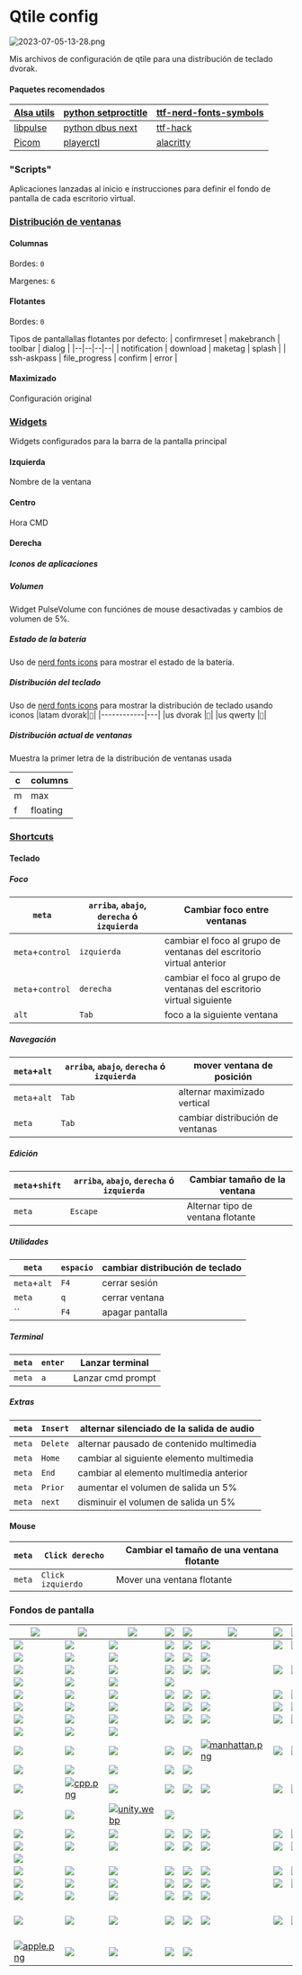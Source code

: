 # Qtile config

![2023-07-05-13-28.png](https://i.postimg.cc/t4fFdxJp/2023-07-05-17-23.png)

Mis archivos de configuración de qtile para una distribución de teclado dvorak.

#### Paquetes recomendados

|[Alsa utils](https://archlinux.org/packages/extra/x86_64/alsa-utils/)|[python setproctitle](https://archlinux.org/packages/extra/x86_64/python-setproctitle/)|[ttf-nerd-fonts-symbols](https://archlinux.org/packages/extra/any/ttf-nerd-fonts-symbols/)|
|--|--|--|
|[libpulse](https://archlinux.org/packages/extra/x86_64/libpulse/)|[python dbus next](https://archlinux.org/packages/extra/any/python-dbus-next/)|[ttf-hack](https://archlinux.org/packages/extra/any/ttf-hack/)|
|[Picom](https://wiki.archlinux.org/title/Picom)|[playerctl](https://archlinux.org/packages/extra/x86_64/playerctl/)|[alacritty](https://github.com/adnksharp/Laks-alacritty)

### "Scripts"
Aplicaciones lanzadas al inicio e instrucciones para definir el fondo de pantalla de cada escritorio virtual.

### [Distribución de ventanas](https://qtile.readthedocs.io/en/stable/manual/ref/layouts.html)

#### Columnas
Bordes: `0`

Margenes: `6`

#### Flotantes
Bordes: `0`

Tipos de pantallallas flotantes por defecto: 
| confirmreset | makebranch    | toolbar | dialog |
|--|--|--|--|
| notification | download      | maketag | splash |
| ssh-askpass  | file_progress | confirm | error  |

#### Maximizado
Configuración original

### [Widgets](https://qtile.readthedocs.io/en/stable/manual/ref/widgets.html)
Widgets configurados para la barra de la pantalla principal
#### Izquierda
Nombre de la ventana

#### Centro
Hora
CMD

#### Derecha
##### Iconos de aplicaciones

##### Volumen
Widget PulseVolume con funciónes de mouse desactivadas y cambios de volumen de 5%.

##### Estado de la batería
Uso de [nerd fonts icons](https://www.nerdfonts.com/cheat-sheet) para mostrar el estado de la batería.

##### Distribución del teclado
Uso de [nerd fonts icons](https://www.nerdfonts.com/cheat-sheet) para mostrar la distribución de teclado usando iconos 
|latam dvorak|`󰅣`|
|------------|---|
|us dvorak   |``|
|us qwerty   |`󰸊`|

##### Distribución actual de ventanas
Muestra la primer letra de la distribución de ventanas usada

|c|columns |
|-|--------|
|m|max     |
|f|floating|

### [Shortcuts](https://qtile.readthedocs.io/en/stable/manual/config/keys.html)
#### Teclado
##### Foco
|`meta`|`arriba`, `abajo`, `derecha` ó `izquierda`|Cambiar foco entre ventanas|
|--|--|--|
|`meta`+`control`|`izquierda`|cambiar el foco al grupo de ventanas del escritorio virtual anterior|
|`meta`+`control`|`derecha`|cambiar el foco al grupo de ventanas del escritorio virtual siguiente|
|`alt`|`Tab`|foco a la siguiente ventana|

##### Navegación
|`meta`+`alt`|`arriba`, `abajo`, `derecha` ó `izquierda`|mover ventana de posición|
|--|--|--|
|`meta`+`alt`|`Tab`|alternar maximizado vertical|
|`meta`|`Tab`|cambiar distribución de ventanas|

##### Edición 
|`meta`+`shift`|`arriba`, `abajo`, `derecha` ó `izquierda`|Cambiar tamaño de la ventana|
|--|--|--|
|`meta`|`Escape`|Alternar tipo de ventana flotante|

##### Utilidades
|`meta`|`espacio`|cambiar distribución de teclado|
|--|--|--|
|`meta`+`alt`|`F4`|cerrar sesión|
|`meta`|`q`|cerrar ventana|
|``|`F4`|apagar pantalla|

##### Terminal
|`meta`|`enter`|Lanzar terminal|
|--|--|--|
|`meta`|`a`|Lanzar cmd prompt|

##### Extras
|`meta`|`Insert`|alternar silenciado de la salida de audio|
|--|--|--|
|`meta`|`Delete`|alternar pausado de contenido multimedia|
|`meta`|`Home`|cambiar al siguiente elemento multimedia|
|`meta`|`End`|cambiar al elemento multimedia anterior|
|`meta`|`Prior`|aumentar el volumen de salida un 5%|
|`meta`|`next`|disminuir el volumen de salida un 5%|

#### Mouse
|`meta`|`Click derecho`|Cambiar el tamaño de una ventana flotante|
|-|-|-|
|`meta`|`Click izquierdo`|Mover una ventana flotante|

### Fondos de pantalla
|[![](https://c4.wallpaperflare.com/wallpaper/912/196/835/abstract-3d-black-wallpaper-preview.jpg)](https://www.wallpaperflare.com/black-graphic-art-abstract-3d-technology-futuristic-illustration-wallpaper-ggi/download)|[![](https://images.pling.com/img/00/00/62/10/98/1594233/fb84092cf17aa09421cfc7dfe58f4dda2d7f83fa4e9db569756615a4138b53c066b7.jpg)](https://store.kde.org/p/1594233/)|[![](https://e1.pxfuel.com/desktop-wallpaper/300/464/desktop-wallpaper-bold-and-brash-2020-meme.jpg)](https://www.pxfuel.com/es/desktop-wallpaper-fgqvx)|[![](https://c4.wallpaperflare.com/wallpaper/42/522/438/3d-3d-abstract-abstract-neon-glow-wallpaper-preview.jpg)](https://www.wallpaperflare.com/3d-3d-abstract-neon-glow-teal-technology-architecture-wallpaper-mvvfh/download)|[![](https://c4.wallpaperflare.com/wallpaper/533/953/107/simple-background-simple-artwork-digital-art-wallpaper-preview.jpg)](https://www.wallpaperflare.com/simple-background-artwork-digital-art-wrinkles-abstract-wallpaper-pvdip/download)|[![](https://images.pling.com/img/00/00/51/96/75/1416381/dac751c6812c5c51222f6b85a1706e3d483f2ee114875c77611ec5ec6bd0d03d6fda.jpg)](https://www.gnome-look.org/p/1416381/)|[![](https://c4.wallpaperflare.com/wallpaper/620/659/651/abstract-circle-black-background-minimalism-wallpaper-preview.jpg)](https://www.wallpaperflare.com/round-white-and-black-graphics-abstract-circle-black-background-wallpaper-pclfs/download)|[![](https://c4.wallpaperflare.com/wallpaper/95/588/10/abstract-abstraction-art-artistic-wallpaper-preview.jpg)](https://www.wallpaperflare.com/abstract-abstraction-art-artistic-artwork-fantasy-original-wallpaper-uwctx/download/3072x768)|[![](https://c4.wallpaperflare.com/wallpaper/148/196/849/artwork-shattered-shapes-abstract-wallpaper-preview.jpg)](https://www.wallpaperflare.com/artwork-shattered-shapes-abstract-digital-art-multiple-display-wallpaper-uoqmv/download)|[![](https://c4.wallpaperflare.com/wallpaper/162/53/313/digital-art-simple-white-background-abstract-wallpaper-preview.jpg)](https://www.wallpaperflare.com/black-block-wallpaper-digital-art-simple-white-background-wallpaper-hhjv/download)|
|-|-|-|-|-|-|-|-|-|-|
|[![](https://c4.wallpaperflare.com/wallpaper/359/992/935/android-4k-original-stock-wallpaper-preview.jpg)](https://www.wallpaperflare.com/android-4k-original-stock-hd-abstract-studio-shot-black-background-wallpaper-pkshz/download)|[![](https://c4.wallpaperflare.com/wallpaper/427/414/423/abstract-black-low-poly-wallpaper-preview.jpg)](https://www.wallpaperflare.com/abstract-black-low-poly-desktop-2880-x-1800-wallpaper-uxleg/download)|[![](https://c4.wallpaperflare.com/wallpaper/13/249/300/3d-shapes-colorful-abstract-wallpaper-preview.jpg)](https://www.wallpaperflare.com/3d-shapes-colorful-abstract-red-thing-artwork-digital-art-wallpaper-urdbs/download)|[![](https://c1.wallpaperflare.com/preview/299/667/718/texture-concrete-gritty-background.jpg)](https://www.wallpaperflare.com/brown-and-gray-abstract-painting-texture-concrete-gritty-background-wallpaper-zuvpo/download)|[![](https://c4.wallpaperflare.com/wallpaper/395/307/780/dunes-4k-mac-background-wallpaper-preview.jpg)](https://www.wallpaperflare.com/dunes-4k-mac-background-wallpaper-teplo/download)|[![](https://c4.wallpaperflare.com/wallpaper/30/386/470/digital-art-3d-cgi-render-abstract-simple-background-minimalism-geometry-triangle-black-background-wallpaper-preview.jpg)](https://www.wallpaperflare.com/digital-art-3d-cgi-render-abstract-simple-background-minimalism-geometry-triangle-black-background-wallpaper-tmbqa/download)|[![](https://c4.wallpaperflare.com/wallpaper/492/868/1022/render-wireframe-abstract-digital-art-wallpaper-preview.jpg)](https://www.wallpaperflare.com/render-wireframe-abstract-digital-art-artwork-low-poly-wallpaper-urfyv/download)|[![](https://c4.wallpaperflare.com/wallpaper/141/880/926/digital-art-facets-gradient-geometry-wallpaper-preview.jpg)](https://www.wallpaperflare.com/digital-art-facets-gradient-geometry-render-abstract-justin-maller-wallpaper-szpdt/download)|[![](https://c4.wallpaperflare.com/wallpaper/510/682/484/hexagon-abstract-hd-4k-wallpaper-preview.jpg)](https://www.wallpaperflare.com/hexagon-abstract-hd-4k-geometric-shape-no-people-large-group-of-objects-wallpaper-hrbbe/download)|[![](https://w0.peakpx.com/wallpaper/689/268/HD-wallpaper-related-abstract-digital-art-sci-fi-technology-cool-abstract-science.jpg)](https://www.peakpx.com/es/hd-wallpaper-desktop-ergas)|
|[![](https://c4.wallpaperflare.com/wallpaper/991/525/300/digital-art-minimalism-gray-background-sphere-low-poly-3d-geometry-monochrome-wallpaper-preview.jpg)](https://www.wallpaperflare.com/digital-art-minimalism-gray-background-sphere-low-poly-3d-geometry-monochrome-wallpaper-hkfnq/download)|[![](https://c4.wallpaperflare.com/wallpaper/422/242/553/grey-geometry-triangle-clouds-wallpaper-preview.jpg)](https://www.wallpaperflare.com/grey-geometry-triangle-clouds-gray-background-degrade-wallpaper-uevin/download)|[![](https://c4.wallpaperflare.com/wallpaper/249/800/56/low-poly-abstract-blue-digital-art-artwork-geometry-wallpaper-preview.jpg)](https://www.wallpaperflare.com/low-poly-abstract-blue-digital-art-artwork-geometry-backgrounds-wallpaper-hltpd/download)|[![](https://c4.wallpaperflare.com/wallpaper/858/577/307/black-black-desktop-hd-wallpaper-preview.jpg)](https://www.wallpaperflare.com/black-black-desktop-wallpaper-yttgg/download)|[![](https://c4.wallpaperflare.com/wallpaper/578/493/137/geometry-poly-vector-dots-wallpaper-preview.jpg)](https://www.wallpaperflare.com/geometric-digital-wallpaper-geometry-poly-vector-dots-abstract-wallpaper-qebz/download)|[![](https://i.blogs.es/2e7900/img19_1920x1200/1366_2000.webp)](https://mega.nz/file/fvBGzRTb#NN5-X4eqP8JlC7LtG58NDkttsz_JkzFOaFrWJi2crFg)|
[![](https://c4.wallpaperflare.com/wallpaper/5/114/492/animals-artwork-birds-digital-art-wallpaper-preview.jpg)](https://www.wallpaperflare.com/animals-artwork-birds-digital-art-geometry-kingfisher-wallpaper-qtwpj/download)|[![](https://c4.wallpaperflare.com/wallpaper/171/914/407/simple-background-low-poly-vector-artwork-wallpaper-preview.jpg)](https://www.wallpaperflare.com/simple-background-low-poly-vector-artwork-gray-digital-art-wallpaper-uayui/download)|[![](https://c4.wallpaperflare.com/wallpaper/982/754/520/cat-low-poly-black-panther-wallpaper-preview.jpg)](https://www.wallpaperflare.com/cat-low-poly-black-panther-wallpaper-uezmi/download)|[![](https://c4.wallpaperflare.com/wallpaper/704/73/184/the-head-of-dragon-wallpaper-preview.jpg)](https://www.wallpaperflare.com/the-head-of-dragon-art-design-wallpaper-uvyfm/download)|[![](https://c4.wallpaperflare.com/wallpaper/856/255/801/abstract-bird-psychedelic-wallpaper-preview.jpg)](https://www.wallpaperflare.com/abstract-bird-psychedelic-wallpaper-qaedv/download)|[![](https://c4.wallpaperflare.com/wallpaper/33/720/962/low-poly-fox-artist-digital-art-wallpaper-preview.jpg)](https://www.wallpaperflare.com/low-poly-fox-artist-digital-art-hd-copy-space-studio-shot-wallpaper-pkuda/download)|[![](https://c4.wallpaperflare.com/wallpaper/672/717/179/pink-animals-low-poly-adobe-illustrator-wallpaper-preview.jpg)](https://www.wallpaperflare.com/pink-animals-low-poly-adobe-illustrator-lion-digital-art-wallpaper-qorjf/download)|[![](https://c0.wallpaperflare.com/preview/423/748/34/animals-aquatic-animal-fish-koi-fish.jpg)](https://www.wallpaperflare.com/school-of-koi-fish-animals-aquatic-animal-pond-school-of-fish-wallpaper-alxmb/download)|[![](https://c4.wallpaperflare.com/wallpaper/658/532/10/simple-background-animals-black-background-low-poly-wallpaper-preview.jpg)](https://www.wallpaperflare.com/simple-background-animals-black-background-low-poly-digital-art-wallpaper-uouoz/download)|[![](https://c4.wallpaperflare.com/wallpaper/399/750/398/bird-owl-polygonal-low-poly-wallpaper-preview.jpg)](https://www.wallpaperflare.com/bird-owl-polygonal-low-poly-low-poly-art-geometry-wallpaper-cfnnm/download)|
|[![](https://c4.wallpaperflare.com/wallpaper/994/142/334/parrot-vector-drawing-bright-wallpaper-preview.jpg)](https://www.wallpaperflare.com/pink-and-blue-bird-illustration-parrot-vector-drawing-bright-wallpaper-rlo/download)|[![](https://w0.peakpx.com/wallpaper/644/98/HD-wallpaper-penguin-abstract-penguin-birds-abstract.jpg)](https://www.peakpx.com/es/hd-wallpaper-desktop-kbhru)|[![](https://w0.peakpx.com/wallpaper/483/52/HD-wallpaper-polygon-panda-background-with-panda-polygon-animals-panda-creative-pandas-cute-panda.jpg)](https://www.peakpx.com/es/hd-wallpaper-desktop-kkbwl)|[![](https://e1.pxfuel.com/desktop-wallpaper/645/38/desktop-wallpaper-low-poly-fox-2018-in-polygon-polygonal.jpg)](https://www.pxfuel.com/es/desktop-wallpaper-pqsxj)|
|[![](https://c4.wallpaperflare.com/wallpaper/556/539/712/science-fiction-digital-art-concept-art-artwork-futuristic-hd-wallpaper-preview.jpg)](https://www.wallpaperflare.com/science-fiction-digital-art-concept-art-artwork-futuristic-wallpaper-gjdbr/download)|[![](https://c4.wallpaperflare.com/wallpaper/623/809/137/anime-anime-girls-simple-background-hololive-virtual-youtuber-hd-wallpaper-preview.jpg)](https://www.wallpaperflare.com/anime-anime-girls-simple-background-hololive-virtual-youtuber-wallpaper-ycruu/download)|[![](https://c4.wallpaperflare.com/wallpaper/762/988/64/wlop-digital-art-drawing-women-wallpaper-preview.jpg)](https://www.wallpaperflare.com/wlop-digital-art-drawing-women-face-ghost-blade-grey-hair-wallpaper-pvihe/download)|[![](https://wallpapercave.com/uwp/uwp3782817.png)](https://wallpapercave.com/w/uwp3782817)|[![](https://c4.wallpaperflare.com/wallpaper/950/396/1004/video-game-arknights-animal-ears-black-hair-red-eyes-hd-wallpaper-preview.jpg)](https://www.wallpaperflare.com/video-game-arknights-animal-ears-black-hair-red-eyes-snow-wallpaper-gitkw/download)|[![](https://c4.wallpaperflare.com/wallpaper/530/872/972/evangelion-neon-genesis-evangelion-evangelion-unit-01-wallpaper-preview.jpg)](https://www.wallpaperflare.com/evangelion-neon-genesis-evangelion-evangelion-unit-01-wallpaper-qsisc/download)|[![](https://c4.wallpaperflare.com/wallpaper/824/325/157/anime-anime-girls-punishing-gray-raven-seymour-science-fiction-hd-wallpaper-preview.jpg)](https://www.wallpaperflare.com/anime-anime-girls-punishing-gray-raven-seymour-science-fiction-wallpaper-ypvxd/download)|[![](https://c4.wallpaperflare.com/wallpaper/291/912/923/haruno-sakura-naruto-anime-naruto-shippuuden-anime-girls-women-hd-wallpaper-preview.jpg)](https://www.wallpaperflare.com/haruno-sakura-naruto-anime-naruto-shippuuden-anime-girls-wallpaper-uitbr/download)|[![](https://c4.wallpaperflare.com/wallpaper/994/660/45/anime-anime-girls-kill-la-kill-matoi-ryuuko-wallpaper-preview.jpg)](https://www.wallpaperflare.com/anime-anime-girls-kill-la-kill-matoi-ryuuko-sexy-anime-wallpaper-qgiqk/download)|[![](https://c4.wallpaperflare.com/wallpaper/268/873/89/ruby-abstract-deviantart-rwby-wallpaper-preview.jpg)](https://www.wallpaperflare.com/red-white-and-black-abstract-painting-ruby-deviantart-rwby-wallpaper-zppb/download)|
|[![](https://c4.wallpaperflare.com/wallpaper/545/756/905/anime-anime-girls-mask-simple-background-hd-wallpaper-preview.jpg)](https://www.wallpaperflare.com/anime-anime-girls-mask-simple-background-wallpaper-gjgrg/download)|[![](https://c4.wallpaperflare.com/wallpaper/267/977/253/anime-anime-girls-picture-in-picture-ayanami-rei-hd-wallpaper-preview.jpg)](https://www.wallpaperflare.com/anime-anime-girls-picture-in-picture-ayanami-rei-wallpaper-ycjnn/download)|[![](https://c4.wallpaperflare.com/wallpaper/222/274/353/anime-manga-anime-girls-fish-wallpaper-preview.jpg)](https://www.wallpaperflare.com/anime-manga-anime-girls-fish-gray-gray-background-simple-background-wallpaper-plkgy/download)|[![](https://c4.wallpaperflare.com/wallpaper/896/207/722/women-dark-hair-purple-eyes-kimono-wallpaper-preview.jpg)](https://www.wallpaperflare.com/women-dark-hair-purple-eyes-kimono-anime-girls-artwork-wallpaper-cuuah/download)|[![](https://c4.wallpaperflare.com/wallpaper/885/751/661/earring-original-characters-guweiz-artwork-wallpaper-preview.jpg)](https://www.wallpaperflare.com/earring-original-characters-guweiz-artwork-face-rain-women-wallpaper-ujxef/download)|[![](https://c4.wallpaperflare.com/wallpaper/478/496/9/anime-anime-girls-original-characters-looking-at-viewer-dark-hair-hd-wallpaper-preview.jpg)](https://www.wallpaperflare.com/anime-anime-girls-original-characters-looking-at-viewer-wallpaper-udvxt/download)|[![](https://c4.wallpaperflare.com/wallpaper/495/776/948/virtual-youtuber-ninomae-ina-nis-hololive-hd-wallpaper-preview.jpg)](https://www.wallpaperflare.com/virtual-youtuber-ninomae-ina-nis-hololive-wallpaper-yesks/download)|[![](https://c4.wallpaperflare.com/wallpaper/754/254/568/science-fiction-digital-art-concept-art-artwork-futuristic-hd-wallpaper-preview.jpg)](https://www.wallpaperflare.com/science-fiction-digital-art-concept-art-artwork-futuristic-wallpaper-gjupj/download)|[![](https://c4.wallpaperflare.com/wallpaper/513/701/228/music-gorillaz-glitch-art-outrun-wallpaper-preview.jpg)](https://www.wallpaperflare.com/music-gorillaz-glitch-art-outrun-retrowave-vaporwave-wallpaper-cwsyh/download)|[![](https://c4.wallpaperflare.com/wallpaper/818/885/163/evangelion-unit-01-neon-genesis-evangelion-robot-mech-eva-unit-01-hd-wallpaper-preview.jpg)](https://www.wallpaperflare.com/evangelion-unit-01-neon-genesis-evangelion-robot-mech-eva-unit-01-wallpaper-ycfki/download)|
|[![](https://c4.wallpaperflare.com/wallpaper/729/993/256/monochrome-selective-coloring-anime-anime-girls-hd-wallpaper-preview.jpg)](https://www.wallpaperflare.com/monochrome-selective-coloring-anime-anime-girls-wallpaper-ybhqh/download)|[![](https://c4.wallpaperflare.com/wallpaper/177/60/980/anime-my-hero-academia-himiko-toga-wallpaper-preview.jpg)](https://www.wallpaperflare.com/anime-my-hero-academia-himiko-toga-studio-shot-indoors-wallpaper-sxcvk/download)|[![](https://c4.wallpaperflare.com/wallpaper/320/618/337/neon-genesis-evangelion-sailor-moon-darling-in-the-franxx-anime-girls-short-hair-hd-wallpaper-preview.jpg)](https://www.wallpaperflare.com/neon-genesis-evangelion-sailor-moon-darling-in-the-franxx-wallpaper-gjpub/download)|[![](https://c4.wallpaperflare.com/wallpaper/721/39/647/anime-girls-original-characters-concept-art-cyberpunk-cyborg-hd-wallpaper-preview.jpg)](https://www.wallpaperflare.com/anime-girls-original-characters-concept-art-cyberpunk-cyborg-wallpaper-gjffa/download)|[![](https://c4.wallpaperflare.com/wallpaper/459/534/339/anime-original-88-original-character-video-game-wallpaper-preview.jpg)](https://www.wallpaperflare.com/anime-original-88-original-character-video-game-wallpaper-cwfow/download)|[![](https://c4.wallpaperflare.com/wallpaper/139/612/976/anime-manga-anime-girls-simple-background-wallpaper-preview.jpg)](https://www.wallpaperflare.com/pink-haired-female-anime-character-manga-anime-girls-simple-background-wallpaper-shffe/download)|[![](https://c4.wallpaperflare.com/wallpaper/241/265/150/pixiv-fantasia-anime-girls-white-hair-long-hair-red-eyes-hd-wallpaper-preview.jpg)](https://www.wallpaperflare.com/pixiv-fantasia-anime-girls-white-hair-long-hair-red-eyes-wallpaper-gjpjw/download)|[![](https://c4.wallpaperflare.com/wallpaper/678/88/18/archer-natus-original-characters-long-hair-fire-wallpaper-preview.jpg)](https://www.wallpaperflare.com/white-haired-female-anime-character-digital-wallpaper-archer-natus-wallpaper-mwhg/download)|[![](https://c4.wallpaperflare.com/wallpaper/397/52/954/video-game-arknights-amiya-arknights-hd-wallpaper-preview.jpg)](https://www.wallpaperflare.com/video-game-arknights-amiya-arknights-wallpaper-gfihs/download)|[![](https://images-wixmp-ed30a86b8c4ca887773594c2.wixmp.com/f/a69a3023-4164-4615-9740-1a8cc023412b/dg1hg4o-436fd9fa-7770-40e7-9824-68de08b3853f.png/v1/fill/w_1095,h_730,q_70,strp/00002_564107490_by_lambdadeltaart_dg1hg4o-pre.jpg?token=eyJ0eXAiOiJKV1QiLCJhbGciOiJIUzI1NiJ9.eyJzdWIiOiJ1cm46YXBwOjdlMGQxODg5ODIyNjQzNzNhNWYwZDQxNWVhMGQyNmUwIiwiaXNzIjoidXJuOmFwcDo3ZTBkMTg4OTgyMjY0MzczYTVmMGQ0MTVlYTBkMjZlMCIsIm9iaiI6W1t7ImhlaWdodCI6Ijw9ODU0IiwicGF0aCI6IlwvZlwvYTY5YTMwMjMtNDE2NC00NjE1LTk3NDAtMWE4Y2MwMjM0MTJiXC9kZzFoZzRvLTQzNmZkOWZhLTc3NzAtNDBlNy05ODI0LTY4ZGUwOGIzODUzZi5wbmciLCJ3aWR0aCI6Ijw9MTI4MCJ9XV0sImF1ZCI6WyJ1cm46c2VydmljZTppbWFnZS5vcGVyYXRpb25zIl19.eI5irZ24fSsITsdrz8JmDIsJcYe9LMNpcblXaK_u08w)](https://www.deviantart.com/lambdadeltaart/art/00002-564107490-969952488)|
|[![](https://c4.wallpaperflare.com/wallpaper/45/438/560/%E7%84%A6%E8%8C%B6-anime-girls-balloon-long-hair-wallpaper-preview.jpg)](https://www.wallpaperflare.com/%E7%84%A6%E8%8C%B6-anime-girls-balloon-long-hair-built-structure-building-exterior-wallpaper-phumc/download)|[![](https://c4.wallpaperflare.com/wallpaper/674/957/275/anime-anime-girls-fan-art-neon-genesis-evangelion-asuka-langley-soryu-hd-wallpaper-preview.jpg)](https://www.wallpaperflare.com/anime-anime-girls-fan-art-neon-genesis-evangelion-asuka-langley-soryu-wallpaper-yhlge/download)|[![](https://c4.wallpaperflare.com/wallpaper/383/372/907/disharmonica-helly-von-valentine-2b-nier-automata-nier-automata-wallpaper-preview.jpg)](https://www.wallpaperflare.com/character-holding-sword-wallpaper-disharmonica-helly-von-valentine-wallpaper-pqiaw/download)|
|[![](https://c0.wallpaperflare.com/preview/532/944/890/vintage-grunge-aesthetics-australia.jpg)](https://www.wallpaperflare.com/vintage-grunge-aesthetics-australia-melbourne-sky-tumblr-wallpaper-eylpp/download)|[![](https://c4.wallpaperflare.com/wallpaper/215/436/21/ancient-night-night-sky-starry-wallpaper-preview.jpg)](https://www.wallpaperflare.com/ancient-night-night-sky-starry-mexico-kukulcan-kukulcan-pyramid-wallpaper-ohxp/download)|[![](https://c0.wallpaperflare.com/preview/577/841/153/chichenitza-yucatan-maya-culturamaya.jpg)](https://www.wallpaperflare.com/chichenitza-yucatan-maya-culturamaya-mexicolindoyquerido-wallpaper-emwfb/download)|[![](https://c4.wallpaperflare.com/wallpaper/754/52/53/body-of-water-surrounded-by-snow-filled-rock-formation-wallpaper-preview.jpg)](https://www.wallpaperflare.com/town-beside-body-of-water-during-daytime-moody-fenghuang-phoenix-wallpaper-mrdsj/download)|[![](https://c4.wallpaperflare.com/wallpaper/297/245/125/green-leaf-tree-near-mountains-during-golden-hour-wallpaper-preview.jpg)](https://www.wallpaperflare.com/louvre-pyramid-glass-near-building-during-sungset-city-art-wallpaper-mfmfj/download)|[![manhattan.png](https://i.postimg.cc/QtQ69d0j/manhattan.png)](https://postimg.cc/Ppqb0hg7)|[![](https://c1.wallpaperflare.com/preview/631/100/965/construction-modern-design-building.jpg)](https://www.wallpaperflare.com/low-angle-photography-of-five-red-arch-gateway-construction-wallpaper-zagim/download)|[![](https://c4.wallpaperflare.com/wallpaper/71/151/726/futuristic-artwork-toon-colors-volcano-wallpaper-preview.jpg)](https://www.wallpaperflare.com/futuristic-artwork-toon-colors-volcano-river-fantasy-wallpaper-bqffy/download)|[![](https://c0.wallpaperflare.com/preview/505/300/904/croatia-zagreb-retrowave-retrofuture.jpg)](https://www.wallpaperflare.com/croatia-zagreb-retrowave-retrofuture-retrofuturism-vaporart-wallpaper-ezuza/download)|[![](https://c4.wallpaperflare.com/wallpaper/86/549/159/sword-samurai-digital-art-fan-art-wallpaper-preview.jpg)](https://www.wallpaperflare.com/black-and-white-and-black-guitar-sword-samurai-digital-art-wallpaper-zew/download)|
|[![](https://c0.wallpaperflare.com/preview/77/749/280/south-korea-daegu-bus-downtown.jpg)](https://www.wallpaperflare.com/south-korea-daegu-bus-downtown-city-cars-transport-skyscrapers-wallpaper-ekvky/download)|[![](https://c4.wallpaperflare.com/wallpaper/838/31/738/red-blue-stairs-vaporwave-wallpaper-preview.jpg)](https://www.wallpaperflare.com/red-blue-stairs-vaporwave-architecture-night-indoors-entrance-wallpaper-tnxew/download)|[![](https://c4.wallpaperflare.com/wallpaper/386/870/483/pixel-art-wallpaper-preview.jpg)](https://www.wallpaperflare.com/pixel-art-wallpaper-bukgn/download)|[![](https://c4.wallpaperflare.com/wallpaper/736/314/323/purple-anime-cherry-trees-shrine-wallpaper-preview.jpg)](https://www.wallpaperflare.com/purple-anime-cherry-trees-shrine-landscape-wallpaper-uvmss/download)|[![](https://c4.wallpaperflare.com/wallpaper/374/183/709/street-stars-artwork-aenami-wallpaper-preview.jpg)](https://www.wallpaperflare.com/street-stars-artwork-aenami-2d-landscape-digital-art-wallpaper-uzwov/download)|
|[![](https://c4.wallpaperflare.com/wallpaper/108/41/227/linux-unix-simple-minimalism-bash-hd-wallpaper-preview.jpg)](https://www.wallpaperflare.com/linux-unix-simple-minimalism-bash-simple-background-command-lines-wallpaper-yhlwj/download)|[![cpp.png](https://i.postimg.cc/Gt5rNKY7/cpp.png)](https://postimg.cc/rRxvRSfx)|[![](https://c4.wallpaperflare.com/wallpaper/674/729/123/code-elixir-programming-wallpaper-preview.jpg)](https://www.wallpaperflare.com/white-background-with-text-overlay-code-elixir-programming-wallpaper-pbmqx/download)|[![](https://c4.wallpaperflare.com/wallpaper/760/361/288/black-background-fingerprint-minimalism-simple-wallpaper-preview.jpg)](https://www.wallpaperflare.com/black-background-fingerprint-minimalism-simple-simple-background-wallpaper-usvhk/download)|[![](https://c4.wallpaperflare.com/wallpaper/968/536/905/technology-git-hd-wallpaper-preview.jpg)](https://www.wallpaperflare.com/technology-git-wallpaper-ynwmq/download)|[![](https://c4.wallpaperflare.com/wallpaper/288/623/752/technology-asus-rog-asus-hd-wallpaper-preview.jpg)](https://www.wallpaperflare.com/technology-asus-rog-wallpaper-gklyk/download)|[![](https://c4.wallpaperflare.com/wallpaper/562/815/793/java-minimalism-programmers-programming-language-cup-hd-wallpaper-preview.jpg)](https://www.wallpaperflare.com/java-minimalism-programmers-programming-language-cup-javascript-wallpaper-gjdyn/download)|[![](https://c4.wallpaperflare.com/wallpaper/966/672/905/javascript-minimalism-wallpaper-preview.jpg)](https://www.wallpaperflare.com/javascript-minimalism-wallpaper-uczoh/download)|[![](https://c4.wallpaperflare.com/wallpaper/504/643/616/node-js-javascript-wallpaper-preview.jpg)](https://www.wallpaperflare.com/black-and-green-text-node-js-javascript-studio-shot-copy-space-wallpaper-mkopa/download)|[![](https://c4.wallpaperflare.com/wallpaper/873/975/781/python-programming-minimalism-grey-technology-hd-wallpaper-preview.jpg)](https://www.wallpaperflare.com/python-programming-minimalism-grey-technology-wallpaper-gjkuo/download)|
|[![](https://e1.pxfuel.com/desktop-wallpaper/556/915/desktop-wallpaper-how-to-install-reactjs-frontend.jpg)](https://www.pxfuel.com/en/desktop-wallpaper-gwvte)|[![](https://c4.wallpaperflare.com/wallpaper/763/263/663/fedora-29-background-wallpaper-preview.jpg)](https://www.wallpaperflare.com/fedora-29-background-computers-linux-purple-mesh-wallpaper-bgrlw/download)|[![unity.webp](https://i.postimg.cc/ncW4vS0X/unity.webp)](https://postimg.cc/6yd4KcsK)|[![](https://c4.wallpaperflare.com/wallpaper/467/740/1001/programming-gradient-digital-art-vue-hd-wallpaper-preview.jpg)](https://www.wallpaperflare.com/programming-gradient-digital-art-vue-wallpaper-udkaq/download)
|[![](https://c4.wallpaperflare.com/wallpaper/866/377/85/science-fiction-digital-art-concept-art-artwork-futuristic-hd-wallpaper-preview.jpg)](https://www.wallpaperflare.com/science-fiction-digital-art-concept-art-artwork-futuristic-wallpaper-gjfyh/download)|[![](https://c4.wallpaperflare.com/wallpaper/880/425/148/nixeu-digital-art-fan-art-cyberpunk-cyberpunk-2077-hd-wallpaper-preview.jpg)](https://www.wallpaperflare.com/nixeu-digital-art-fan-art-cyberpunk-cyberpunk-2077-wallpaper-ycexu/download)|[![](https://c4.wallpaperflare.com/wallpaper/113/999/747/nier-white-hair-anime-girls-video-games-wallpaper-preview.jpg)](https://www.wallpaperflare.com/nier-white-hair-anime-girls-video-games-blindfold-nier-automata-wallpaper-qvcju/download)|[![](https://c4.wallpaperflare.com/wallpaper/910/755/612/black-panther-digital-art-wallpaper-preview.jpg)](https://www.wallpaperflare.com/black-panther-digital-art-wallpaper-cxqsv/download)|[![](https://c4.wallpaperflare.com/wallpaper/502/248/938/digital-digital-art-artwork-illustration-drawing-hd-wallpaper-preview.jpg)](https://www.wallpaperflare.com/digital-digital-art-artwork-illustration-drawing-digital-painting-wallpaper-gjgjy/download)|[![](https://c4.wallpaperflare.com/wallpaper/13/282/427/cyberpunk-science-fiction-dark-futuristic-wallpaper-preview.jpg)](https://www.wallpaperflare.com/cyberpunk-science-fiction-dark-futuristic-cyborg-wallpaper-cuvxd/download)|[![](https://c4.wallpaperflare.com/wallpaper/827/65/320/firewatch-4k-best-wallpaper-preview.jpg)](https://www.wallpaperflare.com/firewatch-4k-best-wallpaper-temgv/download)|[![](https://c4.wallpaperflare.com/wallpaper/227/441/94/firewatch-video-game-art-minimalism-simple-hd-wallpaper-preview.jpg)](https://www.wallpaperflare.com/firewatch-video-game-art-minimalism-simple-wallpaper-yshyt/download)|[![](https://c4.wallpaperflare.com/wallpaper/795/1018/423/ghost-of-tsushima-video-games-video-game-art-samurai-hd-wallpaper-preview.jpg)](https://www.wallpaperflare.com/ghost-of-tsushima-video-games-video-game-art-samurai-wallpaper-ytbcl/download)|[![](https://c4.wallpaperflare.com/wallpaper/857/346/531/valorant-jett-valorant-digital-art-artwork-digital-hd-wallpaper-preview.jpg)](https://www.wallpaperflare.com/valorant-jett-valorant-digital-art-artwork-video-games-wallpaper-ytivi/download)|
|[![](https://c4.wallpaperflare.com/wallpaper/999/556/893/liang-xing-2b-nier-automata-hd-wallpaper-preview.jpg)](https://www.wallpaperflare.com/liang-xing-2b-nier-automata-wallpaper-yciqz/download)|[![](https://c4.wallpaperflare.com/wallpaper/142/751/831/stars-night-fantasy-art-landscape-wallpaper-preview.jpg)](https://www.wallpaperflare.com/stars-night-fantasy-art-landscape-digital-art-sunset-anime-wallpaper-ujobb/download)|[![](https://c4.wallpaperflare.com/wallpaper/553/560/23/ultra-wide-minecraft-video-games-wallpaper-preview.jpg)](https://www.wallpaperflare.com/minecraft-game-application-ultra-wide-video-games-architecture-wallpaper-phnqr/download)|[![](https://c4.wallpaperflare.com/wallpaper/403/855/787/sword-blood-fantasy-armor-wallpaper-preview.jpg)](https://www.wallpaperflare.com/samurai-digital-wallpaper-sword-blood-fantasy-armor-weapon-wallpaper-qenjy/download)|[![](https://c0.wallpaperflare.com/preview/546/793/162/aesthetics-grunge-vintage-retro.jpg)](https://www.wallpaperflare.com/aesthetics-grunge-vintage-retro-tumblr-tree-landscape-wallpaper-eylmv/download)|[![](https://c4.wallpaperflare.com/wallpaper/689/602/472/valorant-riot-games-video-games-digital-hd-wallpaper-preview.jpg)](https://www.wallpaperflare.com/valorant-riot-games-video-games-digital-wallpaper-ythpz/download)|[![](https://e1.pxfuel.com/desktop-wallpaper/372/728/desktop-wallpaper-omen-3840-%C3%97-2160px-valorant-omen-valorant.jpg)](https://www.pxfuel.com/es/desktop-wallpaper-fdjei)|[![](https://c4.wallpaperflare.com/wallpaper/126/116/49/fan-art-s-t-a-l-k-e-r-drawing-warframe-wallpaper-preview.jpg)](https://www.wallpaperflare.com/fan-art-s-t-a-l-k-e-r-drawing-warframe-digital-art-stalker-warframe-wallpaper-ujfhy/download)|[![](https://c4.wallpaperflare.com/wallpaper/520/194/348/ghost-of-tsushima-video-games-video-game-art-digital-art-horse-hd-wallpaper-preview.jpg)](https://www.wallpaperflare.com/ghost-of-tsushima-video-games-video-game-art-digital-art-wallpaper-ytugu/download)|[![](https://n9e5v4d8.ssl.hwcdn.net/images/promo/anniversary/tenyears/masthead-keyart.jpg)](https://www.warframe.com/es/anniversary)|
|[![](https://c4.wallpaperflare.com/wallpaper/856/87/827/world-of-warcraft-blizzard-entertainment-hd-wallpaper-preview.jpg)](https://www.wallpaperflare.com/world-of-warcraft-blizzard-entertainment-wallpaper-ythhp/download)|
|[![](https://c4.wallpaperflare.com/wallpaper/152/981/169/colorful-nature-digital-art-landscape-wallpaper-preview.jpg)](https://www.wallpaperflare.com/colorful-nature-digital-art-landscape-trees-forest-artwork-wallpaper-ujhjp/download)|[![](https://c4.wallpaperflare.com/wallpaper/965/695/776/meguro-river-tokyo-japan-blossom-wallpaper-preview.jpg)](https://www.wallpaperflare.com/meguro-river-tokyo-japan-blossom-cherry-blossom-spring-wallpaper-tejuy/download)|[![](https://c4.wallpaperflare.com/wallpaper/522/520/1024/matterhorn-4k-best-ever-wallpaper-preview.jpg)](https://www.wallpaperflare.com/matterhorn-4k-best-ever-wallpaper-tzbzx/download)|[![](https://c4.wallpaperflare.com/wallpaper/801/349/251/digital-art-mountains-cinema-4d-low-poly-wallpaper-preview.jpg)](https://www.wallpaperflare.com/gray-mountain-illustration-grey-mountain-digital-wallpaper-digital-art-wallpaper-qyv/download)|[![](https://images-wixmp-ed30a86b8c4ca887773594c2.wixmp.com/f/b3be1dae-3caa-4d45-be6c-3de586ba95e2/ddfk819-970f1d4f-6da3-4ccf-8e3f-0264f5e607e6.jpg/v1/fill/w_1192,h_670,q_70,strp/under_the_night_sky_by_bisbiswas_ddfk819-pre.jpg?token=eyJ0eXAiOiJKV1QiLCJhbGciOiJIUzI1NiJ9.eyJzdWIiOiJ1cm46YXBwOjdlMGQxODg5ODIyNjQzNzNhNWYwZDQxNWVhMGQyNmUwIiwiaXNzIjoidXJuOmFwcDo3ZTBkMTg4OTgyMjY0MzczYTVmMGQ0MTVlYTBkMjZlMCIsIm9iaiI6W1t7ImhlaWdodCI6Ijw9OTAwIiwicGF0aCI6IlwvZlwvYjNiZTFkYWUtM2NhYS00ZDQ1LWJlNmMtM2RlNTg2YmE5NWUyXC9kZGZrODE5LTk3MGYxZDRmLTZkYTMtNGNjZi04ZTNmLTAyNjRmNWU2MDdlNi5qcGciLCJ3aWR0aCI6Ijw9MTYwMCJ9XV0sImF1ZCI6WyJ1cm46c2VydmljZTppbWFnZS5vcGVyYXRpb25zIl19.j8jKTC775V1VR6sxzL7WwpCPAKsRUKPfyJy6VROOy68)](https://www.deviantart.com/bisbiswas/art/Under-the-night-sky-812198061)|[![](https://c4.wallpaperflare.com/wallpaper/42/403/708/artwork-cgi-procedural-minerals-render-wallpaper-preview.jpg)](https://www.wallpaperflare.com/artwork-cgi-procedural-minerals-render-abstract-red-digital-art-wallpaper-urqhc/download)|[![](https://c4.wallpaperflare.com/wallpaper/4/952/989/procedural-minerals-mineral-blue-dark-wallpaper-preview.jpg)](https://www.wallpaperflare.com/blue-stone-fragment-procedural-minerals-dark-abstract-render-wallpaper-ani/download)|[![](https://c4.wallpaperflare.com/wallpaper/544/772/865/red-leaves-mist-lake-water-wallpaper-preview.jpg)](https://www.wallpaperflare.com/red-leaves-mist-lake-water-plants-fall-nature-wallpaper-uravh/download)|[![](https://c4.wallpaperflare.com/wallpaper/124/803/738/dark-leaves-mist-red-leaves-wallpaper-preview.jpg)](https://www.wallpaperflare.com/dark-leaves-mist-red-leaves-trees-forest-landscape-fallen-leaves-wallpaper-upiby/download)|[![](https://c4.wallpaperflare.com/wallpaper/753/721/130/digital-art-jungle-artwork-landscape-wallpaper-preview.jpg)](https://www.wallpaperflare.com/digital-art-jungle-artwork-landscape-wallpaper-uomof/download)|
|[![](https://c4.wallpaperflare.com/wallpaper/537/859/662/polyscape-forest-digital-art-trees-wallpaper-preview.jpg)](https://www.wallpaperflare.com/polyscape-forest-digital-art-trees-dark-triangle-wallpaper-czjjq/download)|[![](https://c4.wallpaperflare.com/wallpaper/343/56/889/jungle-forest-in-japan-hd-wallpaper-preview.jpg)](https://www.wallpaperflare.com/jungle-forest-in-japan-hd-autumn-janek-sedlar-mao-kurata-nature-wallpaper-uvxsa/download)|[![](https://c4.wallpaperflare.com/wallpaper/730/553/289/galaxy-space-stars-universe-wallpaper-preview.jpg)](https://www.wallpaperflare.com/red-and-black-clouds-digital-wallpaper-galaxy-space-stars-wallpaper-ezn/download)|[![](https://c4.wallpaperflare.com/wallpaper/331/66/547/nature-leaves-water-drops-closeup-wallpaper-preview.jpg)](https://www.wallpaperflare.com/green-leafed-plant-close-up-photography-of-green-leaf-plants-wallpaper-cdz/download)|[![](https://c4.wallpaperflare.com/wallpaper/650/743/736/nature-winter-figure-lake-wallpaper-preview.jpg)](https://www.wallpaperflare.com/nature-winter-figure-lake-snow-forest-serenity-aenami-wallpaper-uesib/download)|[![](https://c4.wallpaperflare.com/wallpaper/386/596/1000/nature-landscape-road-trees-wallpaper-preview.jpg)](https://www.wallpaperflare.com/road-surrounded-with-trees-nature-landscape-car-pine-trees-wallpaper-avi/download)|[![](https://c4.wallpaperflare.com/wallpaper/677/85/307/chinese-characters-vaporwave-birds-forest-wallpaper-preview.jpg)](https://www.wallpaperflare.com/chinese-characters-vaporwave-birds-forest-kanji-wallpaper-ujany/download)|[![](https://c4.wallpaperflare.com/wallpaper/216/846/440/japan-mount-fuji-landscape-wallpaper-preview.jpg)](https://www.wallpaperflare.com/japan-mount-fuji-landscape-wallpaper-uyxxj/download)|[![](https://c4.wallpaperflare.com/wallpaper/849/76/866/mountains-trees-sunset-sky-wallpaper-preview.jpg)](https://www.wallpaperflare.com/green-leafed-tree-mountains-trees-sunset-sky-landscape-trossachs-wallpaper-taql/download)|[![](https://c4.wallpaperflare.com/wallpaper/336/424/959/8-bit-pixel-art-pixels-earth-moon-stars-space-ultra-wide-wallpaper-preview.jpg)](https://www.wallpaperflare.com/8-bit-pixel-art-pixels-earth-moon-stars-space-ultra-wide-planet-space-wallpaper-ttcub/download)|
|[![](https://c4.wallpaperflare.com/wallpaper/295/109/199/planets-cosmos-space-art-1920x1080-space-planets-hd-art-wallpaper-preview.jpg)](https://www.wallpaperflare.com/planets-cosmos-space-art-1920x1080-space-planets-hd-art-wallpaper-cdlzy/download)|[![](https://c4.wallpaperflare.com/wallpaper/447/952/904/artistic-black-and-white-death-japan-wallpaper-preview.jpg)](https://www.wallpaperflare.com/artistic-black-white-death-japan-kanji-life-wallpaper-tmzjb/download)|[![](https://c4.wallpaperflare.com/wallpaper/750/301/252/sand-black-beach-texture-wallpaper-preview.jpg)](https://www.wallpaperflare.com/sand-black-beach-texture-karekare-new-zealand-wallpaper-cwykz/download)|[![](https://c4.wallpaperflare.com/wallpaper/138/806/436/cinema4d-landscape-nature-abstract-wallpaper-preview.jpg)](https://www.wallpaperflare.com/red-leafed-tree-body-of-water-wallpaper-cinema4d-landscape-wallpaper-bwy/download)|[![](https://c4.wallpaperflare.com/wallpaper/505/296/888/digital-art-cherry-blossom-fantasy-art-lava-wallpaper-preview.jpg)](https://www.wallpaperflare.com/cherry-blossom-tree-near-flowing-lava-digital-wallpaper-digital-art-wallpaper-koh/download)|[![](https://w0.peakpx.com/wallpaper/410/57/HD-wallpaper-sea-island-storm-waves-art-aquarium-underwater-world.jpg)](https://www.peakpx.com/es/hd-wallpaper-desktop-npkje)|
|[![](https://w0.peakpx.com/wallpaper/366/126/HD-wallpaper-windows.jpg)](https://www.peakpx.com/es/hd-wallpaper-desktop-eejjr)|[![](https://c4.wallpaperflare.com/wallpaper/463/685/261/ubuntu-debian-wallpaper-preview.jpg)](https://www.wallpaperflare.com/ubuntu-debian-wallpaper-tubxf/download)|[![](https://c4.wallpaperflare.com/wallpaper/949/561/310/cyberpunk-2077-samurai-hd-wallpaper-preview.jpg)](https://www.wallpaperflare.com/cyberpunk-2077-samurai-wallpaper-ycypp/download)|[![](https://c4.wallpaperflare.com/wallpaper/347/647/704/gustavo-arteaga-digital-art-fantasy-art-landscape-hd-wallpaper-preview.jpg)](https://www.wallpaperflare.com/gustavo-arteaga-digital-art-fantasy-art-landscape-wallpaper-ybaag/download)|[![](https://c4.wallpaperflare.com/wallpaper/947/708/840/linux-logo-operating-system-opensuse-wallpaper-preview.jpg)](https://www.wallpaperflare.com/linux-logo-operating-system-opensuse-wallpaper-czbyu/download)|[![](https://c4.wallpaperflare.com/wallpaper/721/731/810/nasa-japanese-art-logo-minimalism-modern-hd-wallpaper-preview.jpg)](https://www.wallpaperflare.com/nasa-japanese-art-logo-minimalism-modern-wallpaper-grmrf/download)|[![](https://c4.wallpaperflare.com/wallpaper/940/276/835/manjaro-minimalism-abstract-linux-arch-linux-hd-wallpaper-preview.jpg)](https://www.wallpaperflare.com/manjaro-minimalism-abstract-linux-arch-linux-colorful-wallpaper-yuney/download)|[![](https://c4.wallpaperflare.com/wallpaper/701/152/839/linux-gnu-unix-unixporn-material-minimal-hd-wallpaper-preview.jpg)](https://www.wallpaperflare.com/linux-gnu-unix-unixporn-material-minimal-material-style-wallpaper-yzcpb/download)|[![](https://c4.wallpaperflare.com/wallpaper/589/192/62/gnu-linux-debian-software-wallpaper-preview.jpg)](https://www.wallpaperflare.com/gnu-linux-debian-software-red-no-people-close-up-sunlight-wallpaper-pkuic/download)|[![arch-linux-light-gradient.png](https://i.postimg.cc/c1wgv3mw/arch-linux-light-gradient.png)](https://postimg.cc/Lh467nG8)
|[![apple.png](https://i.postimg.cc/mkvKzqyf/apple.png)](https://postimg.cc/7JNKjKRm)|[![](https://c1.wallpaperflare.com/preview/411/965/193/mother-board-chip-electronic-electric.jpg)](https://www.wallpaperflare.com/macro-photography-of-black-circuit-board-shallow-focus-photo-of-circuit-board-wallpaper-zchyy/download)|[![](https://c0.wallpaperflare.com/preview/153/380/988/headphones-red-black-dark.jpg)](https://www.wallpaperflare.com/headphones-red-black-dark-gaming-setup-minimal-closeup-wallpaper-elwyw/download)|[![](https://c4.wallpaperflare.com/wallpaper/82/238/385/abstract-digital-art-technology-yellow-wallpaper-preview.jpg)](https://www.wallpaperflare.com/abstract-digital-art-technology-yellow-blue-black-wallpaper-cusrt/download)|[![](https://c4.wallpaperflare.com/wallpaper/205/956/960/vaporwave-vhs-tv-herbarium-wallpaper-preview.jpg)](https://www.wallpaperflare.com/green-leafed-plant-vaporwave-vhs-tv-herbarium-distortion-wallpaper-swvkw/download)|
